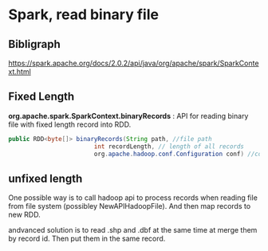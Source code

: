 # Spark, read binary file

## Bibligraph

https://spark.apache.org/docs/2.0.2/api/java/org/apache/spark/SparkContext.html

## Fixed Length

**org.apache.spark.SparkContext.binaryRecords** : API for reading binary file with fixed length record into RDD.

```java
public RDD<byte[]> binaryRecords(String path, //file path
                        int recordLength, // length of all records
                        org.apache.hadoop.conf.Configuration conf) //configuration
```

## unfixed length

One possible way is to call hadoop api to process records when reading file from file system (possibley NewAPIHadoopFile). And then map records to new RDD.

andvanced solution is to read .shp and .dbf at the same time at merge them by record id. Then put them in the same record.

